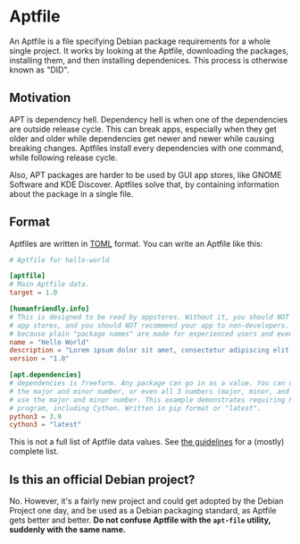 # Aptfile

An Aptfile is a file specifying Debian package requirements for a whole single project.
It works by looking at the Aptfile, downloading the packages, installing them, and then
installing dependenices. This process is otherwise known as "DID".

## Motivation

APT is dependency hell. Dependency hell is when one of the dependencies are outside release
cycle. This can break apps, especially when they get older and older while dependencies get
newer and newer while causing breaking changes. Aptfiles install every dependencies with
one command, while following release cycle.

Also, APT packages are harder to be used by GUI app stores, like GNOME Software and KDE
Discover. Aptfiles solve that, by containing information about the package in a single
file.

## Format

Aptfiles are written in [TOML](https://toml.io/en/) format. You can write an Aptfile like this:

```toml
# Aptfile for hello-world

[aptfile]
# Main Aptfile data.
target = 1.0

[humanfriendly.info]
# This is designed to be read by appstores. Without it, you should NOT list your app on Linux
# app stores, and you should NOT recommend your app to non-developers. It's called "humanfriendly"
# because plain "package names" are made for experienced users and even "robots".
name = "Hello World"
description = "Lorem ipsum dolor sit amet, consectetur adipiscing elit."
version = "1.0"

[apt.dependencies]
# dependencies is freeform. Any package can go in as a value. You can define just the major number,
# the major and minor number, or even all 3 numbers (major, minor, and patch). It is recommended to
# use the major and minor number. This example demonstrates requiring Python 3.9 or newer to run the
# program, including Cython. Written in pip format or "latest".
python3 = 3.9
cython3 = "latest"
```

This is not a full list of Aptfile data values. See [the guidelines](https://tylerms887.github.io/aptfile)
for a (mostly) complete list.

## Is this an official Debian project?

No. However, it's a fairly new project and could get adopted by the Debian Project one day, and
be used as a Debian packaging standard, as Aptfile gets better and better. **Do not confuse Aptfile with
the `apt-file` utility, suddenly with the same name.**
